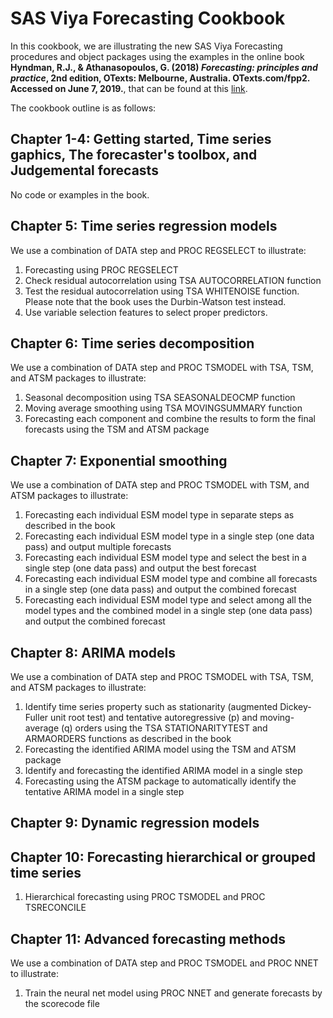 SAS Viya Forecasting Cookbook
=============================

In this cookbook, we are illustrating the new SAS Viya Forecasting procedures and object packages using the examples in the online book **Hyndman, R.J., & Athanasopoulos, G. (2018) *Forecasting: principles and practice*, 2nd edition, OTexts: Melbourne, Australia. OTexts.com/fpp2. Accessed on June 7, 2019.**, that can be found at this [link](https://otexts.com/fpp2/).

The cookbook outline is as follows:

## Chapter 1-4: Getting started, Time series gaphics, The forecaster's toolbox, and Judgemental forecasts
No code or examples in the book.

## Chapter 5: Time series regression models
We use a combination of DATA step and PROC REGSELECT to illustrate:
1. Forecasting using PROC REGSELECT
2. Check residual autocorrelation using TSA AUTOCORRELATION function
3. Test the residual autocorrelation using TSA WHITENOISE function. Please note that the book uses the Durbin-Watson test instead.
4. Use variable selection features to select proper predictors.

## Chapter 6: Time series decomposition
We use a combination of DATA step and PROC TSMODEL with TSA, TSM, and ATSM packages to illustrate:
1. Seasonal decomposition using TSA SEASONALDEOCMP function
2. Moving average smoothing using TSA MOVINGSUMMARY function
3. Forecasting each component and combine the results to form the final forecasts using the TSM and ATSM package

## Chapter 7: Exponential smoothing
We use a combination of DATA step and PROC TSMODEL with TSM, and ATSM packages to illustrate:
1. Forecasting each individual ESM model type in separate steps as described in the book
2. Forecasting each individual ESM model type in a single step (one data pass) and output multiple forecasts
3. Forecasting each individual ESM model type and select the best in a single step (one data pass) and output the best forecast
4. Forecasting each individual ESM model type and combine all forecasts in a single step (one data pass) and output the combined forecast
5. Forecasting each individual ESM model type and select among all the model types and the combined model in a single step (one data pass) and output the combined forecast

## Chapter 8: ARIMA models
We use a combination of DATA step and PROC TSMODEL with TSA, TSM, and ATSM packages to illustrate:
1. Identify time series property such as stationarity (augmented Dickey-Fuller unit root test) and tentative autoregressive (p) and moving-average (q) orders using the TSA STATIONARITYTEST and ARMAORDERS functions as described in the book 
2. Forecasting the identified ARIMA model using the TSM and ATSM package 
3. Identify and forecasting the identified ARIMA model in a single step 
4. Forecasting using the ATSM package to automatically identify the tentative ARIMA model in a single step

## Chapter 9: Dynamic regression models

## Chapter 10: Forecasting hierarchical or grouped time series
1. Hierarchical forecasting using PROC TSMODEL and PROC TSRECONCILE

## Chapter 11: Advanced forecasting methods
We use a combination of DATA step and PROC TSMODEL and PROC NNET to illustrate:
1. Train the neural net model using PROC NNET and generate forecasts by the scorecode file